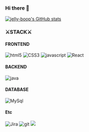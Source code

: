 ### Hi there 👋
[![jelly-boop's GitHub stats](https://github-readme-stats.vercel.app/api?username=jelly-boop)](https://github.com/anuraghazra/github-readme-stats)

<h3>⚔STACK⚔</h3>

<h4>FRONTEND</h4>
<p>
  <img alt="html5" src="https://img.shields.io/badge/-HTML5-E34F26?logo=html5&logoColor=white" />
  <img alt="CSS3" src="https://img.shields.io/badge/-CSS3-1572B6?logo=CSS3&logoColor=white">
  <img alt="javascript" src="https://img.shields.io/badge/-JavaScript-F0DB4F?logo=javascript&logoColor=white" />
  <img alt="React" src="https://img.shields.io/badge/-React-45b8d8?logo=react&logoColor=white" />
</p>

<h4>BACKEND</h4>
<p>
  <img alt="java" src="https://img.shields.io/badge/java-%23ED8B00.svg?&logo=java&logoColor=white"/>
</p>
 
<h4>DATABASE</h4>
<p>
  <img alt="MySql" src="https://img.shields.io/badge/mysql-%2300f.svg?&&logo=mysql&logoColor=white"/>
</p>
 
<h4>Etc</h4>
<p>
  <img alt="Jira" src="https://img.shields.io/badge/Jira_Software-0052CC?style=flat&logo=Jira-Software&logoColor=white"/>
  <img alt="git" src="https://img.shields.io/badge/-Git-F05032?logo=git&logoColor=white" />
  <img src="https://img.shields.io/badge/R-276DC3?style=flat&logo=R&logoColor=white"/></a>
</p>
<!--
**jelly-boop/jelly-boop** is a ✨ _special_ ✨ repository because its `README.md` (this file) appears on your GitHub profile.

Here are some ideas to get you started:

- 🔭 I’m currently working on ...
- 🌱 I’m currently learning ...
- 👯 I’m looking to collaborate on ...
- 🤔 I’m looking for help with ...
- 💬 Ask me about ...
- 📫 How to reach me: ...
- 😄 Pronouns: ...
- ⚡ Fun fact: ...
-->

